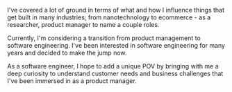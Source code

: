 I've covered a lot of ground in terms of what and how I influence things that get built in many industries; from nanotechnology to ecommerce - as a researcher, product manager to name a couple roles.

Currently, I'm considering a transition from product management to software engineering. I've been interested in software engineering for many years and decided to make the jump now.

As a software engineer, I hope to add a unique POV by bringing with me a deep curiosity to understand customer needs and business challenges that I've been immersed in as a product manager.
